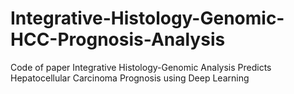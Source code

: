 # Integrative-Histology-Genomic-HCC-Prognosis-Analysis
Code of paper Integrative Histology-Genomic Analysis Predicts Hepatocellular Carcinoma Prognosis using Deep Learning
